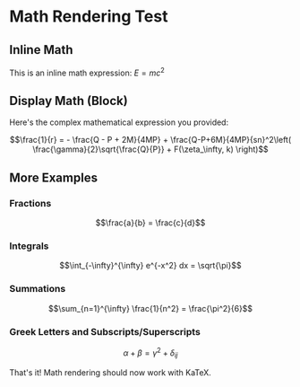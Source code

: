 # Math Rendering Test

## Inline Math
This is an inline math expression: $E = mc^2$

## Display Math (Block)
Here's the complex mathematical expression you provided:

$$\frac{1}{r} = - \frac{Q - P + 2M}{4MP} + \frac{Q-P+6M}{4MP}{sn}^2\left( \frac{\gamma}{2}\sqrt{\frac{Q}{P}} + F(\zeta_\infty, k) \right)$$

## More Examples

### Fractions
$$\frac{a}{b} = \frac{c}{d}$$

### Integrals
$$\int_{-\infty}^{\infty} e^{-x^2} dx = \sqrt{\pi}$$

### Summations
$$\sum_{n=1}^{\infty} \frac{1}{n^2} = \frac{\pi^2}{6}$$

### Greek Letters and Subscripts/Superscripts
$$\alpha + \beta = \gamma^2 + \delta_{ij}$$

That's it! Math rendering should now work with KaTeX.
